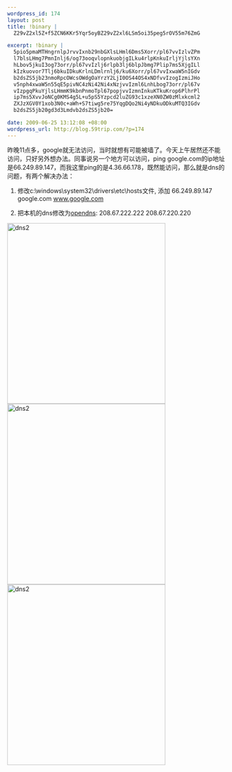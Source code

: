 ```yaml
--- 
wordpress_id: 174
layout: post
title: !binary |
  Z29vZ2xl5Z+f5ZCN6KKr5Yqr5oyBZ29vZ2xl6LSm5oi35peg5rOV55m76ZmG

excerpt: !binary |
  5pio5pmaMTHngrnlpJrvvIxnb29nbGXlsLHml6Dms5Xorr/pl67vvIzlvZPm
  l7blsLHmg7PmnInlj6/og73ooqvlopnkuobjgILku4rlpKnkuIrljYjlsYXn
  hLbov5jkuI3og73orr/pl67vvIzlj6rlpb3lj6blpJbmg7Plip7ms5XjgILl
  kIzkuovor7Tlj6bkuIDkuKrlnLDmlrnlj6/ku6Xorr/pl67vvIxwaW5nIGdv
  b2dsZS5jb23nmoRpcOWcsOWdgOaYrzY2LjI0OS44OS4xNDfvvIzogIzmiJHo
  v5nph4xwaW5n55qE5pivNC4zNi42Ni4xNzjvvIzml6LnhLbog73orr/pl67v
  vIzpgqPkuYjlsLHmmK9kbnPnmoTpl67popjvvIzmnInkuKTkuKrop6PlhrPl
  ip7ms5XvvJoNCg0KMS4g5L+u5pS5Yzpcd2luZG93c1xzeXN0ZW0zMlxkcml2
  ZXJzXGV0Y1xob3N0c+aWh+S7tiwg5re75YqgDQo2Ni4yNDkuODkuMTQ3IGdv
  b2dsZS5jb20gd3d3Lmdvb2dsZS5jb20=

date: 2009-06-25 13:12:08 +08:00
wordpress_url: http://blog.59trip.com/?p=174
---
```

昨晚11点多，google就无法访问，当时就想有可能被墙了。今天上午居然还不能访问，只好另外想办法。同事说另一个地方可以访问，ping google.com的ip地址是66.249.89.147，而我这里ping的是4.36.66.178，既然能访问，那么就是dns的问题，有两个解决办法：

1. 修改c:\windows\system32\drivers\etc\hosts文件, 添加
66.249.89.147 google.com www.google.com
<!--more-->
2. 把本机的dns修改为<a href="http://www.opendns.com">opendns</a>:
208.67.222.222
208.67.220.220

<img src="http://pipablog.tk/wp-content/uploads/2009/06/dns1.png" alt="dns2" title="dns2" width="364" height="416" class="aligncenter size-full wp-image-177" />
<img src="http://pipablog.tk/wp-content/uploads/2009/06/dns2.gif" alt="dns2" title="dns2" width="364" height="416" class="aligncenter size-full wp-image-177" />
<img src="http://pipablog.tk/wp-content/uploads/2009/06/dns3.gif" alt="dns2" title="dns2" width="364" height="416" class="aligncenter size-full wp-image-177" />
